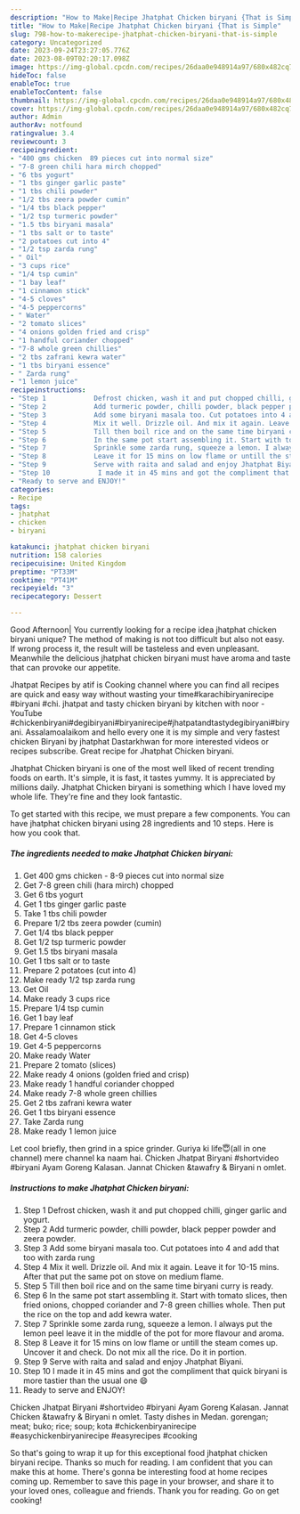 ```yaml
---
description: "How to Make|Recipe Jhatphat Chicken biryani {That is Simple"
title: "How to Make|Recipe Jhatphat Chicken biryani {That is Simple"
slug: 798-how-to-makerecipe-jhatphat-chicken-biryani-that-is-simple
category: Uncategorized
date: 2023-09-24T23:27:05.776Z
date: 2023-08-09T02:20:17.098Z
image: https://img-global.cpcdn.com/recipes/26daa0e948914a97/680x482cq70/jhatphat-chicken-biryani-recipe-main-photo.jpg
hideToc: false
enableToc: true
enableTocContent: false
thumbnail: https://img-global.cpcdn.com/recipes/26daa0e948914a97/680x482cq70/jhatphat-chicken-biryani-recipe-main-photo.jpg
cover: https://img-global.cpcdn.com/recipes/26daa0e948914a97/680x482cq70/jhatphat-chicken-biryani-recipe-main-photo.jpg
author: Admin
authorAv: notfound
ratingvalue: 3.4
reviewcount: 3
recipeingredient:
- "400 gms chicken  89 pieces cut into normal size"
- "7-8 green chili hara mirch chopped"
- "6 tbs yogurt"
- "1 tbs ginger garlic paste"
- "1 tbs chili powder"
- "1/2 tbs zeera powder cumin"
- "1/4 tbs black pepper"
- "1/2 tsp turmeric powder"
- "1.5 tbs biryani masala"
- "1 tbs salt or to taste"
- "2 potatoes cut into 4"
- "1/2 tsp zarda rung"
- " Oil"
- "3 cups rice"
- "1/4 tsp cumin"
- "1 bay leaf"
- "1 cinnamon stick"
- "4-5 cloves"
- "4-5 peppercorns"
- " Water"
- "2 tomato slices"
- "4 onions golden fried and crisp"
- "1 handful coriander chopped"
- "7-8 whole green chillies"
- "2 tbs zafrani kewra water"
- "1 tbs biryani essence"
- " Zarda rung"
- "1 lemon juice"
recipeinstructions:
- "Step 1            Defrost chicken, wash it and put chopped chilli, ginger garlic and yogurt."
- "Step 2            Add turmeric powder, chilli powder, black pepper powder and zeera powder."
- "Step 3            Add some biryani masala too. Cut potatoes into 4 and add that too with zarda rung"
- "Step 4            Mix it well. Drizzle oil. And mix it again. Leave it for 10-15 mins. After that put the same pot on stove on medium flame."
- "Step 5            Till then boil rice and on the same time biryani curry is ready."
- "Step 6            In the same pot start assembling it. Start with tomato slices, then fried onions, chopped coriander and 7-8 green chillies whole. Then put the rice on the top and add kewra water."
- "Step 7            Sprinkle some zarda rung, squeeze a lemon. I always put the lemon peel leave it in the middle of the pot for more flavour and aroma."
- "Step 8            Leave it for 15 mins on low flame or untill the steam comes up. Uncover it and check. Do not mix all the rice. Do it in portion."
- "Step 9            Serve with raita and salad and enjoy Jhatphat Biyani."
- "Step 10            I made it in 45 mins and got the compliment that quick biryani is more tastier than the usual one 😄"
- "Ready to serve and ENJOY!"
categories:
- Recipe
tags:
- jhatphat
- chicken
- biryani

katakunci: jhatphat chicken biryani 
nutrition: 158 calories
recipecuisine: United Kingdom
preptime: "PT33M"
cooktime: "PT41M"
recipeyield: "3"
recipecategory: Dessert

---
```



Good Afternoon| You currently looking for a recipe idea jhatphat chicken biryani unique? The method of making is not too difficult but also not easy. If wrong process it, the result will be tasteless and even unpleasant. Meanwhile the delicious jhatphat chicken biryani must have aroma and taste that can provoke our appetite.





Jhatpat Recipes by atif is Cooking channel where you can find all recipes are quick and easy way without wasting your time#karachibiryanirecipe #biryani #chi. jhatpat and tasty chicken biryani by kitchen with noor - YouTube #chickenbiryani#degibiryani#biryanirecipe#jhatpatandtastydegibiryani#biryani. Assalamoalaikom and hello every one it is my simple and very fastest chicken Biryani by jhatphat Dastarkhwan for more interested videos or recipes subscribe. Great recipe for Jhatphat Chicken biryani.

Jhatphat Chicken biryani is one of the most well liked of recent trending foods on earth. It's simple, it is fast, it tastes yummy. It is appreciated by millions daily. Jhatphat Chicken biryani is something which I have loved my whole life. They're fine and they look fantastic.


To get started with this recipe, we must prepare a few components. You can have jhatphat chicken biryani using 28 ingredients and 10 steps. Here is how you cook that.

<!--inarticleads1-->

##### The ingredients needed to make Jhatphat Chicken biryani:

1. Get 400 gms chicken - 8-9 pieces cut into normal size
1. Get 7-8 green chili (hara mirch) chopped
1. Get 6 tbs yogurt
1. Get 1 tbs ginger garlic paste
1. Take 1 tbs chili powder
1. Prepare 1/2 tbs zeera powder (cumin)
1. Get 1/4 tbs black pepper
1. Get 1/2 tsp turmeric powder
1. Get 1.5 tbs biryani masala
1. Get 1 tbs salt or to taste
1. Prepare 2 potatoes (cut into 4)
1. Make ready 1/2 tsp zarda rung
1. Get  Oil
1. Make ready 3 cups rice
1. Prepare 1/4 tsp cumin
1. Get 1 bay leaf
1. Prepare 1 cinnamon stick
1. Get 4-5 cloves
1. Get 4-5 peppercorns
1. Make ready  Water
1. Prepare 2 tomato (slices)
1. Make ready 4 onions (golden fried and crisp)
1. Make ready 1 handful coriander chopped
1. Make ready 7-8 whole green chillies
1. Get 2 tbs zafrani kewra water
1. Get 1 tbs biryani essence
1. Take  Zarda rung
1. Make ready 1 lemon juice


Let cool briefly, then grind in a spice grinder. Guriya ki life😇(all in one channel) mere channel ka naam hai. Chicken Jhatpat Biryani #shortvideo #biryani Ayam Goreng Kalasan. Jannat Chicken &amp;tawafry &amp; Biryani n omlet. 

<!--inarticleads2-->

##### Instructions to make Jhatphat Chicken biryani:

1. Step 1            Defrost chicken, wash it and put chopped chilli, ginger garlic and yogurt.
1. Step 2            Add turmeric powder, chilli powder, black pepper powder and zeera powder.
1. Step 3            Add some biryani masala too. Cut potatoes into 4 and add that too with zarda rung
1. Step 4            Mix it well. Drizzle oil. And mix it again. Leave it for 10-15 mins. After that put the same pot on stove on medium flame.
1. Step 5            Till then boil rice and on the same time biryani curry is ready.
1. Step 6            In the same pot start assembling it. Start with tomato slices, then fried onions, chopped coriander and 7-8 green chillies whole. Then put the rice on the top and add kewra water.
1. Step 7            Sprinkle some zarda rung, squeeze a lemon. I always put the lemon peel leave it in the middle of the pot for more flavour and aroma.
1. Step 8            Leave it for 15 mins on low flame or untill the steam comes up. Uncover it and check. Do not mix all the rice. Do it in portion.
1. Step 9            Serve with raita and salad and enjoy Jhatphat Biyani.
1. Step 10            I made it in 45 mins and got the compliment that quick biryani is more tastier than the usual one 😄
1. Ready to serve and ENJOY!

Chicken Jhatpat Biryani #shortvideo #biryani Ayam Goreng Kalasan. Jannat Chicken &amp;tawafry &amp; Biryani n omlet. Tasty dishes in Medan. gorengan; meat; buko; rice; soup; kota #chickenbiryanirecipe #easychickenbiryanirecipe #easyrecipes #cooking 

So that's going to wrap it up for this exceptional food jhatphat chicken biryani recipe. Thanks so much for reading. I am confident that you can make this at home. There's gonna be interesting food at home recipes coming up. Remember to save this page in your browser, and share it to your loved ones, colleague and friends. Thank you for reading. Go on get cooking!
